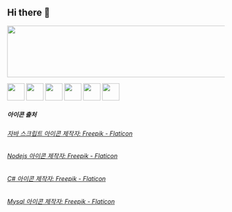 ## Hi there 👋


<a href="https://github.com/devxb/gitanimals">
  <img
    src="https://render.gitanimals.org/lines/Moonb7?pet-id=643979723929558570"
    width="600"
    height="120"
  />
</a>

<img
    src="https://github.com/user-attachments/assets/ae829056-768b-41cd-96b1-e2dbd4e7a565"
    width="40"
    height="40"
  />
<img
    src="https://github.com/user-attachments/assets/14ba716f-61a6-4bc7-a86a-ab1f8488bebb"
    width="40"
    height="40"
  />
  <img
    src="https://github.com/user-attachments/assets/13e855db-7afa-4957-8860-3cb52c5889d1"
    width="40"
    height="40"
  />
  <img
    src="https://github.com/user-attachments/assets/40e16039-3685-4775-a6e2-515080a8e9d3"
    width="40"
    height="40"
  />
  <img
    src="https://github.com/user-attachments/assets/6bf52f15-7dde-4014-af9a-7cfe6aa0ad59"
    width="40"
    height="40"
  />
   <img
    src="https://github.com/user-attachments/assets/8434c95c-26a7-477d-ab41-6164260a6ce0"
    width="40"
    height="40"
  />

##### 아이콘 출처
###### <a href="https://www.flaticon.com/kr/free-icons/-" title="자바 스크립트 아이콘">자바 스크립트 아이콘 제작자: Freepik - Flaticon</a>
###### <a href="https://www.flaticon.com/kr/free-icons/nodejs" title="nodejs 아이콘">Nodejs 아이콘 제작자: Freepik - Flaticon</a>
###### <a href="https://www.flaticon.com/kr/free-icons/c-" title="c 아이콘">C# 아이콘 제작자: Freepik - Flaticon</a>
###### <a href="https://www.flaticon.com/kr/free-icons/mysql" title="mysql 아이콘">Mysql 아이콘 제작자: Freepik - Flaticon</a>



<!--
**Moonb7/Moonb7** is a ✨ _special_ ✨ repository because its `README.md` (this file) appears on your GitHub profile.

Here are some ideas to get you started:

- 🔭 I’m currently working on ...
- 🌱 I’m currently learning ...
- 👯 I’m looking to collaborate on ...
- 🤔 I’m looking for help with ...
- 💬 Ask me about ...
- 📫 How to reach me: ...
- 😄 Pronouns: ...
- ⚡ Fun fact: ...
-->

